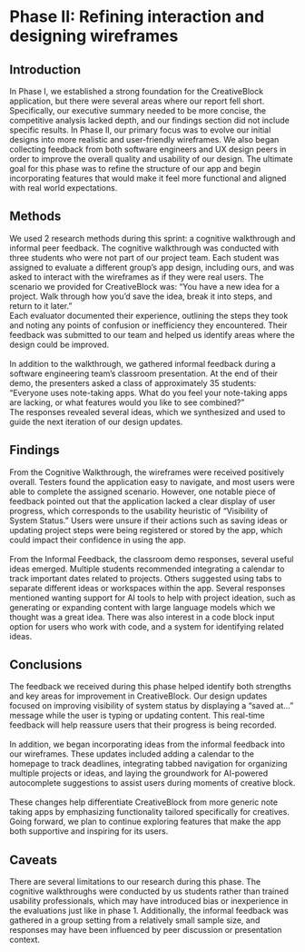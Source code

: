 # Phase II: Refining interaction and designing wireframes

## Introduction

<p>
  In Phase I, we established a strong foundation for the CreativeBlock application, but there were several areas where our report fell short. Specifically, our executive summary needed to be more concise, the competitive analysis lacked depth, and our findings section did not include specific results. In Phase II, our primary focus was to evolve our initial designs into more realistic and user-friendly wireframes. We also began collecting feedback from both software engineers and UX design peers in order to improve the overall quality and usability of our design. The ultimate goal for this phase was to refine the structure of our app and begin incorporating features that would make it feel more functional and aligned with real world expectations.
</p>

## Methods

<p>
 We used 2 research methods during this sprint: a cognitive walkthrough and informal peer feedback. The cognitive walkthrough was conducted with three students who were not part of our project team. Each student was assigned to evaluate a different group’s app design, including ours, and was asked to interact with the wireframes as if they were real users. The scenario we provided for CreativeBlock was: “You have a new idea for a project. Walk through how you’d save the idea, break it into steps, and return to it later.”<br>
 Each evaluator documented their experience, outlining the steps they took and noting any points of confusion or inefficiency they encountered. Their feedback was submitted to our team and helped us identify areas where the design could be improved. <br><br>
In addition to the walkthrough, we gathered informal feedback during a software engineering team’s classroom presentation. At the end of their demo, the presenters asked a class of approximately 35 students: “Everyone uses note-taking apps. What do you feel your note-taking apps are lacking, or what features would you like to see combined?”<br>
 The responses revealed several ideas, which we synthesized and used to guide the next iteration of our design updates.

</p>

## Findings

<p>
From the Cognitive Walkthrough,  the wireframes were received positively overall. Testers found the application easy to navigate, and most users were able to complete the assigned scenario. However, one notable piece of feedback pointed out that the application lacked a clear display of user progress, which corresponds to the usability heuristic of “Visibility of System Status.” Users were unsure if their actions such as saving ideas or updating project steps were being registered or stored by the app, which could impact their confidence in using the app.<br><br>
From the Informal Feedback,  the classroom demo responses, several useful ideas emerged. Multiple students recommended integrating a calendar to track important dates related to projects. Others suggested using tabs to separate different ideas or workspaces within the app. Several responses mentioned wanting support for AI tools to help with project ideation, such as generating or expanding content with large language models which we thought was a great idea. There was also interest in a code block input option for users who work with code, and a system for identifying related ideas.

</p>

## Conclusions
<p>
The feedback we received during this phase helped identify both strengths and key areas for improvement in CreativeBlock. Our design updates focused on improving visibility of system status by displaying a “saved at…” message while the user is typing or updating content. This real-time feedback will help reassure users that their progress is being recorded.<br><br>
In addition, we began incorporating ideas from the informal feedback into our wireframes. These updates included adding a calendar to the homepage to track deadlines, integrating tabbed navigation for organizing multiple projects or ideas, and laying the groundwork for AI-powered autocomplete suggestions to assist users during moments of creative block.<br><br>
These changes help differentiate CreativeBlock from more generic note taking apps by emphasizing functionality tailored specifically for creatives. Going forward, we plan to continue exploring features that make the app both supportive and inspiring for its users.

</p>

## Caveats

<p>
  There are several limitations to our research during this phase. The cognitive walkthroughs were conducted by us students rather than trained usability professionals, which may have introduced bias or inexperience in the evaluations just like in phase 1. Additionally, the informal feedback was gathered in a group setting from a relatively small sample size, and responses may have been influenced by peer discussion or presentation context. 
</p>
